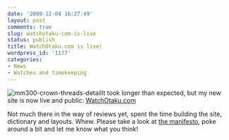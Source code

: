 ```yaml
---
date: '2009-12-04 16:27:49'
layout: post
comments: true
slug: watchotaku-com-is-live
status: publish
title: WatchOtaku.com is live!
wordpress_id: '1177'
categories:
- News
- Watches and timekeeping
---
```


![mm300-crown-threads-detail](http://fnord.phfactor.net/wp-content/uploads/2009/12/mm300-crown-threads-detail.jpg)It took longer than expected, but my new site is now live and public: [WatchOtaku.com](http://watchotaku.com/)

Not much there in the way of reviews yet, spent the time building the site, dictionary and layouts. Whew. Please take a look at [the manifesto](http://watchotaku.com/display/swr/Manifesto), poke around a bit and let me know what you think!
